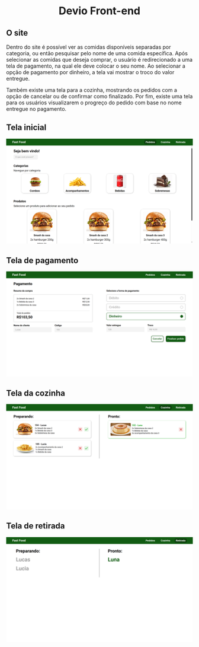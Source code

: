 <p align="center">
  <h1 align="center">
    Devio Front-end
  </h1>
</p>

## O site

Dentro do site é possível ver as comidas disponíveis separadas por categoria, ou então pesquisar pelo nome de uma comida específica. Após selecionar as comidas que deseja comprar, o usuário é redirecionado a uma tela de pagamento, na qual ele deve colocar o seu nome. Ao selecionar a opção de pagamento por dinheiro, a tela vai mostrar o troco do valor entregue.

Também existe uma tela para a cozinha, mostrando os pedidos com a opção de cancelar ou de confirmar como finalizado. Por fim, existe uma tela para os usuários visualizarem o progreço do pedido com base no nome entregue no pagamento.

## Tela inicial

![image](src/assets/README-images/image.png)

## Tela de pagamento

![image](src/assets/README-images/image-1.png)

## Tela da cozinha

![image](src/assets/README-images/image-2.png)

## Tela de retirada

![image](src/assets/README-images/image-3.png)
